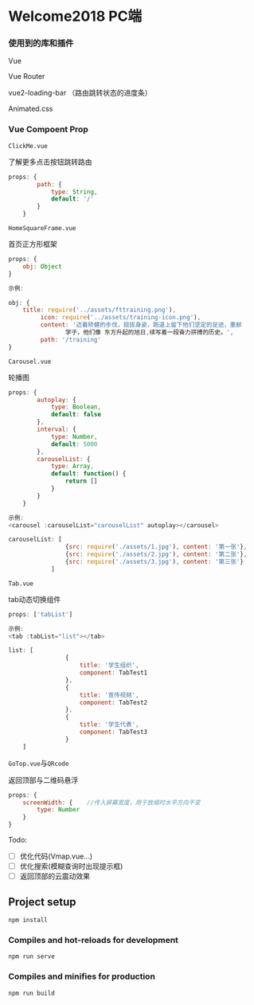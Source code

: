 # Welcome2018 PC端 



### 使用到的库和插件

Vue

Vue Router

vue2-loading-bar   （路由跳转状态的进度条）

Animated.css



### Vue Compoent Prop

`ClickMe.vue`

了解更多点击按钮跳转路由

```js
props: {
        path: {
            type: String,
            default: '/'
        }
    }
```

`HomeSquareFrame.vue`

首页正方形框架

```js
props: {
    obj: Object
}

示例:

obj: {
	title: require('../assets/fttraining.png'),
         icon: require('../assets/training-icon.png'),
         content: '迈着矫健的步伐，挺拔身姿，跑道上留下他们坚定的足迹，重邮
                学子，他们像 东方升起的旭日,续写着一段奋力拼搏的历史。',
         path: '/training'
}
```

`Carousel.vue`

轮播图

```js
props: {
        autoplay: {
            type: Boolean,
            default: false
        },
        interval: {
            type: Number,
            default: 5000
        },
        carouselList: {
            type: Array,
            default: function() {
                return []
            }
        }
    }

示例:
<carousel :carouselList="carouselList" autoplay></carousel>

carouselList: [
                {src: require('./assets/1.jpg'), content: '第一张'},
                {src: require('./assets/2.jpg'), content: '第二张'},
                {src: require('./assets/3.jpg'), content: '第三张'}
            ]
```

`Tab.vue`

tab动态切换组件

```js
props: ['tabList']

示例:
<tab :tabList="list"></tab>

list: [
                {
                    title: '学生组织',
                    component: TabTest1
                },
                {
                    title: '宣传视频',
                    component: TabTest2
                },
                {
                    title: '学生代表',
                    component: TabTest3
                }
    ]
```

`GoTop.vue`与`QRcode`

返回顶部与二维码悬浮

```js
props: {
    screenWidth: {    //传入屏幕宽度，用于放缩时水平方向不变
        type: Number
    }
}
```

Todo:

- [ ] 优化代码(Vmap.vue...)
- [ ] 优化搜索(模糊查询时出现提示框)
- [ ] 返回顶部的云震动效果

## Project setup
```
npm install
```

### Compiles and hot-reloads for development
```
npm run serve
```

### Compiles and minifies for production
```
npm run build
```
